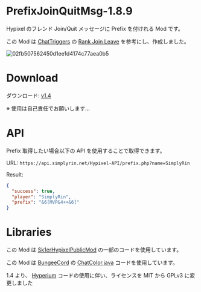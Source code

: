 # PrefixJoinQuitMsg-1.8.9
Hypixel のフレンド Join/Quit メッセージに Prefix を付けれる Mod です。

この Mod は <a href="https://www.chattriggers.com/">ChatTriggers<a/> の <a href="https://www.chattriggers.com/old/imports/RankJoinLeave">Rank Join Leave<a/> を参考にし、作成しました。
  
<img src="https://t.gyazo.com/teams/omn/02fb507562450d1ee1d4174c77aea0b5.png" alt="02fb507562450d1ee1d4174c77aea0b5" title="02fb507562450d1ee1d4174c77aea0b5">

# Download

ダウンロード: <a href="https://github.com/SimplyRin/PrefixJoinQuitMsg-1.8.9/releases/download/1.4/PrefixJoinQuitMsg-1.4.jar">v1.4<a/> 

※ 使用は自己責任でお願いします...

# API

Prefix 取得したい場合以下の API を使用することで取得できます。

URL: `https://api.simplyrin.net/Hypixel-API/prefix.php?name=SimplyRin`

Result:
```JSON
{
  "success": true,
  "player": "SimplyRin",
  "prefix": "&6[MVP&4++&6]"
}
```

# Libraries

この Mod は <a href="https://github.com/Sk1er/Sk1erHypixelPublicMod">Sk1erHypixelPublicMod<a/> の一部のコードを使用しています。

この Mod は <a href="https://github.com/SpigotMC/BungeeCord">BungeeCord<a/> の <a href="https://github.com/SpigotMC/BungeeCord/blob/master/chat/src/main/java/net/md_5/bungee/api/ChatColor.java">ChatColor.java<a/> コードを使用しています。
  
1.4 より、 <a href="https://github.com/HyperiumClient/Hyperium">Hyperium<a/> コードの使用に伴い、ライセンスを MIT から GPLv3 に変更しました
